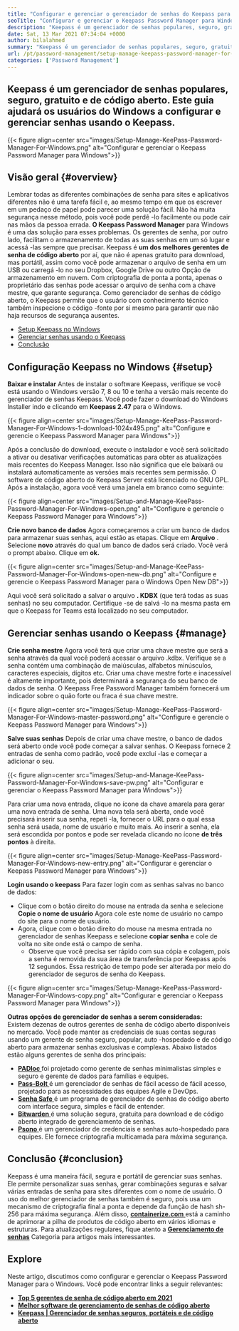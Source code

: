 ```yaml
---
title: "Configurar e gerenciar o gerenciador de senhas do Keepass para o Windows '" 
seoTitle: "Configurar e gerenciar o Keepass Password Manager para Windows" 
description: "Keepass é um gerenciador de senhas populares, seguro, gratuito e de código aberto. Este guia ajudará os usuários do Windows a configurar e gerenciar senhas usando o Keepass." 
date: Sat, 13 Mar 2021 07:34:04 +0000
author: bilalahmed
summary: "Keepass é um gerenciador de senhas populares, seguro, gratuito e de código aberto. Este guia ajudará os usuários do Windows a configurar e gerenciar senhas usando o Keepass." 
url: /pt/password-management/setup-manage-keepass-password-manager-for-windows/
categories: ['Password Management']
---
```


## Keepass é um gerenciador de senhas populares, seguro, gratuito e de código aberto. Este guia ajudará os usuários do Windows a configurar e gerenciar senhas usando o Keepass.

{{< figure align=center src="images/Setup-Manage-KeePass-Password-Manager-For-Windows.png" alt="Configurar e gerenciar o Keepass Password Manager para Windows">}}


## Visão geral {#overview}

Lembrar todas as diferentes combinações de senha para sites e aplicativos diferentes não é uma tarefa fácil e, ao mesmo tempo em que os escrever em um pedaço de papel pode parecer uma solução fácil. Não há muita segurança nesse método, pois você pode perdê -lo facilmente ou pode cair nas mãos da pessoa errada.  **O Keepass Password Manager**  para Windows é uma das solução para esses problemas.
Os gerentes de senha, por outro lado, facilitam o armazenamento de todas as suas senhas em um só lugar e acessá -las sempre que precisar. Keepass é  **um dos melhores gerentes de senha de código aberto**  por aí, que não é apenas gratuito para download, mas portátil, assim como você pode armazenar o arquivo de senha em um USB ou carregá -lo no seu Dropbox, Google Drive ou outro Opção de armazenamento em nuvem. Com criptografia de ponta a ponta, apenas o proprietário das senhas pode acessar o arquivo de senha com a chave mestre, que garante segurança. Como gerenciador de senhas de código aberto, o Keepass permite que o usuário com conhecimento técnico também inspecione o código -fonte por si mesmo para garantir que não haja recursos de segurança ausentes.
  * [Setup Keepass no Windows][1]
  * [Gerenciar senhas usando o Keepass][2]
  * [Conclusão][3]

## Configuração Keepass no Windows {#setup}

 **Baixar e instalar** 
Antes de instalar o software Keepass, verifique se você está usando o Windows versão 7, 8 ou 10 e tenha a versão mais recente do gerenciador de senhas Keepass. Você pode fazer o download do Windows Installer indo e clicando em  **Keepass 2.47**  para o Windows.

{{< figure align=center src="images/Setup-Manage-KeePass-Password-Manager-For-Windows-1-download-1024x495.png" alt="Configure e gerencie o Keepass Password Manager para Windows">}}

Após a conclusão do download, execute o instalador e você será solicitado a ativar ou desativar verificações automáticas para obter as atualizações mais recentes do Keepass Manager. Isso não significa que ele baixará ou instalará automaticamente as versões mais recentes sem permissão. O software de código aberto do Keepass Server está licenciado no GNU GPL. Após a instalação, agora você verá uma janela em branco como seguinte:

{{< figure align=center src="images/Setup-and-Manage-KeePass-Password-Manager-For-Windows-open.png" alt="Configure e gerencie o Keepass Password Manager para Windows">}}

 **Crie novo banco de dados** 
Agora começaremos a criar um banco de dados para armazenar suas senhas, aqui estão as etapas. Clique em  **Arquivo** . Selecione  **novo**  através do qual um banco de dados será criado. Você verá o prompt abaixo. Clique em **ok.**  

{{< figure align=center src="images/Setup-and-Manage-KeePass-Password-Manager-For-Windows-open-new-db.png" alt="Configure e gerencie o Keepass Password Manager para o Windows Open New DB">}}

Aqui você será solicitado a salvar o arquivo  **. KDBX**  (que terá todas as suas senhas) no seu computador. Certifique -se de salvá -lo na mesma pasta em que o Keepass for Teams está localizado no seu computador.

## Gerenciar senhas usando o Keepass {#manage}

 **Crie senha mestre** 
Agora você terá que criar uma chave mestre que será a senha através da qual você poderá acessar o arquivo .kdbx. Verifique se a senha contém uma combinação de maiúsculas, alfabetos minúsculos, caracteres especiais, dígitos etc. Criar uma chave mestre forte e inacessível é altamente importante, pois determinará a segurança do seu banco de dados de senha. O Keepass Free Password Manager também fornecerá um indicador sobre o quão forte ou fraca é sua chave mestre.

{{< figure align=center src="images/Setup-Manage-KeePass-Password-Manager-For-Windows-master-password.png" alt="Configure e gerencie o Keepass Password Manager para Windows">}}

 **Salve suas senhas** 
Depois de criar uma chave mestre, o banco de dados será aberto onde você pode começar a salvar senhas. O Keepass fornece 2 entradas de senha como padrão, você pode excluí -las e começar a adicionar o seu.

{{< figure align=center src="images/Setup-and-Manage-KeePass-Password-Manager-For-Windows-save-pw.png" alt="Configurar e gerenciar o Keepass Password Manager para Windows">}}

Para criar uma nova entrada, clique no ícone da chave amarela para gerar uma nova entrada de senha. Uma nova tela será aberta, onde você precisará inserir sua senha, repeti -la, fornecer o URL para o qual essa senha será usada, nome de usuário e muito mais. Ao inserir a senha, ela será escondida por pontos e pode ser revelada clicando no ícone  **de três pontos**  à direita.

{{< figure align=center src="images/Setup-Manage-KeePass-Password-Manager-For-Windows-new-entry.png" alt="Configurar e gerenciar o Keepass Password Manager para Windows">}}

 **Login usando o keepass** 
Para fazer login com as senhas salvas no banco de dados:
* Clique com o botão direito do mouse na entrada da senha e selecione  **Copie o nome de usuário**  Agora cole este nome de usuário no campo do site para o nome de usuário.
* Agora, clique com o botão direito do mouse na mesma entrada no gerenciador de senhas Keepass e selecione  **copiar senha**  e cole de volta no site onde está o campo de senha.
  * Observe que você precisa ser rápido com sua cópia e colagem, pois a senha é removida da sua área de transferência por Keepass após 12 segundos. Essa restrição de tempo pode ser alterada por meio do gerenciador de seguros de senha do Keepass.

{{< figure align=center src="images/Setup-Manage-KeePass-Password-Manager-For-Windows-copy.png" alt="Configurar e gerenciar o Keepass Password Manager para Windows">}}

 **Outras opções de gerenciador de senhas a serem consideradas:**  
Existem dezenas de outros gerentes de senha de código aberto disponíveis no mercado. Você pode manter as credenciais de suas contas seguras usando um gerente de senha seguro, popular, auto -hospedado e de código aberto para armazenar senhas exclusivas e complexas. Abaixo listados estão alguns gerentes de senha dos principais:
* [  **PADloc**  ][4] foi projetado como gerente de senhas minimalistas simples e seguro e gerente de dados para famílias e equipes.
* [  **Pass-Bolt**  ][5] é um gerenciador de senhas de fácil acesso de fácil acesso, projetado para as necessidades das equipes Agile e DevOps.
* [  **Senha Safe**  ][6] é um programa de gerenciador de senhas de código aberto com interface segura, simples e fácil de entender.
* [  **Bitwarden**  ][7] é uma solução segura, gratuita para download e de código aberto integrado de gerenciamento de senhas.
* [  **Psono**  ][8] é um gerenciador de credenciais e senhas auto-hospedado para equipes. Ele fornece criptografia multicamada para máxima segurança.

## Conclusão {#conclusion}

Keepass é uma maneira fácil, segura e portátil de gerenciar suas senhas. Ele permite personalizar suas senhas, gerar combinações seguras e salvar várias entradas de senha para sites diferentes com o nome de usuário. O uso do melhor gerenciador de senhas também é seguro, pois usa um mecanismo de criptografia final a ponta e depende da função de hash sh-256 para máxima segurança.
Além disso, [  **containerize.com** ][9] está a caminho de aprimorar a pilha de produtos de código aberto em vários idiomas e estruturas. Para atualizações regulares, fique atento a **[Gerenciamento de senhas][10]**  Categoria para artigos mais interessantes.

## Explore
Neste artigo, discutimos como configurar e gerenciar o Keepass Password Manager para o Windows. Você pode encontrar links a seguir relevantes:
*  **[Top 5 gerentes de senha de código aberto em 2021][11]**  
*  **[Melhor software de gerenciamento de senhas de código aberto][12]**  
*  **[Keepass | Gerenciador de senhas seguros, portáteis e de código aberto][13]**  



 [1]: https://blog.containerize.com/wp-admin/post.php?post=3863&action=edit#setup
 [2]: https://blog.containerize.com/wp-admin/post.php?post=3863&action=edit#manage
 [3]: https://blog.containerize.com/wp-admin/post.php?post=3863&action=edit#conclusion
 [4]: https://padloc.app/
 [5]: https://products.containerize.com/password-management/passbolt/
 [6]: https://products.containerize.com/password-management/password-safe/
 [7]: https://products.containerize.com/password-management/bitwarden/
 [8]: https://products.containerize.com/password-management/psono/
 [9]: https://www.containerize.com/
 [10]: https://blog.containerize.com/category/password-management/
 [11]: https://blog.containerize.com/password-management/top-5-open-source-password-managers-in-2021/
 [12]: https://products.containerize.com/password-management/
 [13]: https://products.containerize.com/password-management/keepass
